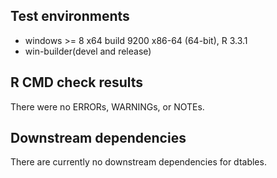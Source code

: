 ## Test environments
* windows >= 8 x64 build 9200 x86-64 (64-bit), R 3.3.1
* win-builder(devel and release)

## R CMD check results
There were no ERRORs, WARNINGs, or NOTEs. 

## Downstream dependencies
There are currently no downstream dependencies for dtables. 
